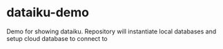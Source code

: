 # dataiku-demo
Demo for showing dataiku. Repository will instantiate local databases and setup cloud database to connect to
